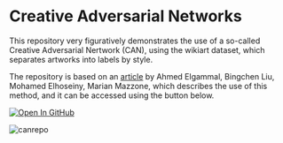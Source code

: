 # Creative Adversarial Networks

This repository very figuratively demonstrates the use of a so-called Creative Adversarial Nertwork (CAN), using the wikiart dataset, which separates artworks into labels by style.

The repository is based on an [article](https://arxiv.org/abs/1706.07068) by Ahmed Elgammal, Bingchen Liu, Mohamed Elhoseiny, Marian Mazzone, which describes the use of this method, and it can be accessed using the button below.

[![Open In GitHub](https://user-images.githubusercontent.com/33416429/92813512-27f0bb80-f376-11ea-8562-ee2b3e416aec.png ':size=125x40')](https://github.com/mlberkeley/Creative-Adversarial-Networks)

![canrepo](https://drive.google.com/uc?export=view&id=1QIBsQBgxRlCoo_Nb15v_VO3EWqVCl1iq)